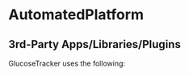 AutomatedPlatform
==============








3rd-Party Apps/Libraries/Plugins
--------------
GlucoseTracker uses the following:







